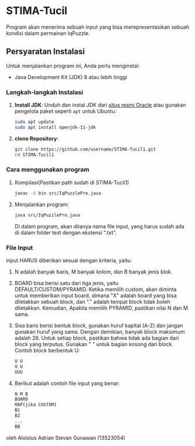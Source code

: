 # STIMA-Tucil

Program akan menerima sebuah input yang bisa merepresentasikan sebuah kondisi dalam permainan IqPuzzle.

## Persyaratan Instalasi

Untuk menjalankan program ini, Anda perlu menginstal:

- Java Development Kit (JDK) 8 atau lebih tinggi

### Langkah-langkah Instalasi

1. **Install JDK**: Unduh dan instal JDK dari [situs resmi Oracle](https://www.oracle.com/java/technologies/javase-downloads.html) atau gunakan pengelola paket seperti `apt` untuk Ubuntu:
    ```sh
    sudo apt update
    sudo apt install openjdk-11-jdk
    ```

2. **clone Repository**:
    ```sh
    git clone https://github.com/username/STIMA-Tucil1.git
    cd STIMA-Tucil1
    ```

### Cara menggunakan program

1. Kompilasi(Pastikan path sudah di STIMA-Tucil1)
    ```sh
    javac -d bin src/IqPuzzlePro.java
    ```
2. Menjalankan program:
    ```sh
    java src/IqPuzzlePro.java
    ```
    Di dalam program, akan ditanya nama file input, yang harus sudah ada di dalam folder test dengan ekstensi ".txt".

### File Input
input HARUS diberikan sesuai dengan kriteria, yaitu:
1. N adalah banyak baris, M banyak kolom, dan B banyak jenis blok.
2. BOARD bisa berisi satu dari tiga jenis, yaitu DEFAULT/CUSTOM/PYRAMID. Ketika memilih custom, akan diminta untuk memberikan input board, dimana "X" adalah board yang bisa diletakkan sebuah block, dan "." adalah tempat block tidak boleh diletakkan. Kemudian, Apabila memilih PYRAMID, pastikan nilai N dan M sama.
3. Sisa baris berisi bentuk block, gunakan huruf kapital (A-Z) dan jangan gunakan huruf yang sama. Dengan demikian, banyak block maksimum adalah 26. Untuk setiap block, pastikan bahwa tidak ada bagian dari block yang terputus. Gunakan " " untuk bagian kosong dari block.
    Contoh block berbentuk U:
    ```sh
    U U
    U U
    UUU
    ```

4. Berikut adalah contoh file input yang benar:
    ```sh
    N M B
    BOARD
    MAP(jika CUSTOM)
    B1
    B2
    ...
    BB
    ```

oleh Aloisius Adrian Stevan Gunawan (13523054)
